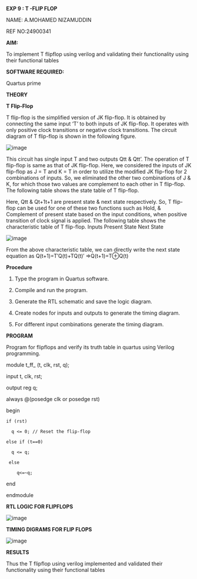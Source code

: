 **EXP 9 : T -FLIP FLOP**

NAME: A.MOHAMED NIZAMUDDIN

REF NO:24900341

**AIM:**

To implement  T flipflop using verilog and validating their functionality using their functional tables

**SOFTWARE REQUIRED:**

Quartus prime

**THEORY**

**T Flip-Flop**

T flip-flop is the simplified version of JK flip-flop. It is obtained by connecting the same input ‘T’ to both inputs of JK flip-flop. It operates with only positive clock transitions or negative clock transitions. The circuit diagram of T flip-flop is shown in the following figure.

![image](https://github.com/naavaneetha/T-FLIPFLOP-POSEDGE/assets/154305477/458a68fe-2d08-4a9d-ac4f-7ae0480ce0bd)

 
This circuit has single input T and two outputs Qtt & Qtt’. The operation of T flip-flop is same as that of JK flip-flop. Here, we considered the inputs of JK flip-flop as J = T and K = T in order to utilize the modified JK flip-flop for 2 combinations of inputs. So, we eliminated the other two combinations of J & K, for which those two values are complement to each other in T flip-flop. The following table shows the state table of T flip-flop.

Here, Qtt & Qt+1t+1 are present state & next state respectively. So, T flip-flop can be used for one of these two functions such as Hold, & Complement of present state based on the input conditions, when positive transition of clock signal is applied. The following table shows the characteristic table of T flip-flop. Inputs Present State Next State

![image](https://github.com/naavaneetha/T-FLIPFLOP-POSEDGE/assets/154305477/cdd7fb32-539f-4b66-bb8d-f305a153c886)

 
From the above characteristic table, we can directly write the next state equation as Q(t+1)=T′Q(t)+TQ(t)′ ⇒Q(t+1)=T⊕Q(t)

**Procedure**

1.	Type the program in Quartus software.

2.	Compile and run the program.

3.	Generate the RTL schematic and save the logic diagram.

4.	Create nodes for inputs and outputs to generate the timing diagram.

5.	For different input combinations generate the timing diagram.

**PROGRAM**

 Program for flipflops and verify its truth table in quartus using Verilog programming.

 module t_ff_ (t, clk, rst, q);
  
  input t, clk, rst;
  
  output reg q;

  
  always @(posedge clk or posedge rst) 

begin

    if (rst)
    
      q <= 0; // Reset the flip-flop
    
    else if (t==0)
    
      q <= q; 
     
     else
     
        q<=~q;
  
  end

endmodule



**RTL LOGIC FOR FLIPFLOPS**


![image](https://github.com/user-attachments/assets/a8feaa1d-1c8d-4492-b8ba-ec11d8d59c54)



**TIMING DIGRAMS FOR FLIP FLOPS**


![image](https://github.com/user-attachments/assets/dfac2859-2d9f-411e-8879-1d4035f638a0)



**RESULTS**

Thus the T flipflop using verilog implemented and validated their functionality using their functional tables
